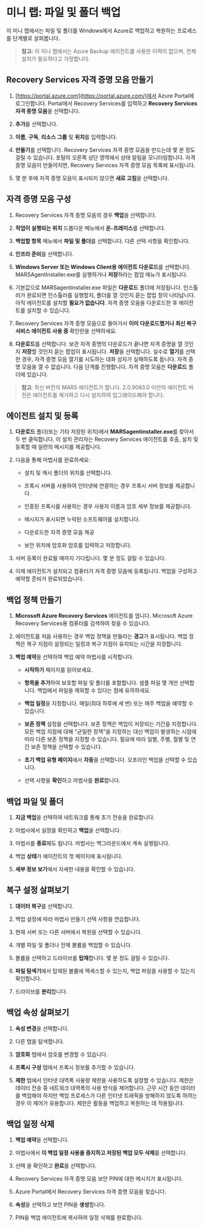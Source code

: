 ﻿# 미니 랩: 파일 및 폴더 백업

이 미니 랩에서는 파일 및 폴더를 Windows에서 Azure로 백업하고 복원하는 프로세스를 단계별로 살펴봅니다.

> **참고:** 이 미니 랩에서는 Azure Backup 에이전트를 사용한 이력이 없으며, 전체 설치가 필요하다고 가정합니다. 

## Recovery Services 자격 증명 모음 만들기

1. [https://portal.azure.com](https://portal.azure.com/)에서 Azure Portal에 로그인합니다. Portal에서 Recovery Services를 입력하고 **Recovery Services 자격 증명 모음**을 선택합니다.

2. **추가**를 선택합니다.

3. **이름**, **구독**, **리소스 그룹** 및 **위치**를 입력합니다. 

4. **만들기**를 선택합니다. Recovery Services 자격 증명 모음을 만드는데 몇 분 정도 걸릴 수 있습니다. 포털의 오른쪽 상단 영역에서 상태 알림을 모니터링합니다. 자격 증명 모음이 만들어지면, Recovery Services 자격 증명 모음 목록에 표시됩니다. 

5. 몇 분 후에 자격 증명 모음이 표시되지 않으면 **새로 고침**을 선택합니다.

## 자격 증명 모음 구성

1. Recovery Services 자격 증명 모음의 경우 **백업**을 선택합니다.

2. **작업이 실행되는 위치** 드롭다운 메뉴에서 **온-프레미스**를 선택합니다.

3. **백업할 항목** 메뉴에서 **파일 및 폴더**를 선택합니다. 다른 선택 사항을 확인합니다.

4. **인프라 준비**를 선택합니다. 

5. **Windows Server 또는 Windows Client용 에이전트 다운로드**를 선택합니다. MARSAgentInstaller.exe를 실행하거나 **저장**하라는 팝업 메뉴가 표시됩니다.

6. 기본값으로 MARSagentinstaller.exe 파일은 **다운로드** 폴더에 저장됩니다. 인스톨러가 완료되면 인스톨러를 실행할지, 폴더를 열 것인지 묻는 팝업 창이 나타납니다. 아직 에이전트를 설치할 **필요가 없습니다**. 자격 증명 모음을 다운로드한 후 에이전트를 설치할 수 있습니다.

7. Recovery Services 자격 증명 모음으로 돌아가서 **이미 다운로드했거나 최신 복구 서비스 에이전트 사용 중** 확인란을 선택하세요.

8. **다운로드**를 선택합니다. 보관 자격 증명의 다운로드가 끝나면 자격 증명을 열 것인지 **저장**할 것인지 묻는 팝업이 표시됩니다. **저장**을 선택합니다. 실수로 **열기**를 선택한 경우, 자격 증명 모음 열기를 시도하는 대화 상자가 실패하도록 둡니다. 자격 증명 모음을 열 수 없습니다. 다음 단계를 진행합니다. 자격 증명 모음은 **다운로드** 폴더에 있습니다.

> **참고**: 최신 버전의 MARS 에이전트가 합니다. 2.0.9083.0 미만의 에이전트 버전은 에이전트를 제거하고 다시 설치하여 업그레이드해야 합니다. 

## 에이전트 설치 및 등록
1. **다운로드** 폴더(또는 기타 저장된 위치)에서 **MARSagentinstaller.exe**를 찾아서 두 번 클릭합니다. 이 
설치 관리자는 Recovery Services 에이전트를 추출, 설치 및 등록할 때 일련의 메시지를 제공합니다.
2. 다음을 통해 마법사를 완료하세요:

   * 설치 및 캐시 폴더의 위치를 선택합니다.

   * 프록시 서버를 사용하여 인터넷에 연결하는 경우 프록시 서버 정보를 제공합니다.

   * 인증된 프록시를 사용하는 경우 사용자 이름과 암호 세부 정보를 제공합니다.

   * 메시지가 표시되면 누락된 소프트웨어를 설치합니다.  

   * 다운로드한 자격 증명 모음 제공

   * 보안 위치에 암호화 암호를 입력하고 저장합니다.

3. 서버 등록이 완료될 때까지 기다립니다. 몇 분 정도 걸릴 수 있습니다. 

4. 이제 에이전트가 설치되고 컴퓨터가 자격 증명 모음에 등록됩니다. 백업을 구성하고 예약할 준비가 완료되었습니다.

## 백업 정책 만들기

1. **Microsoft Azure Recovery Services** 에이전트를 엽니다. Microsoft Azure Recovery Services용 컴퓨터를 검색하여 찾을 수 있습니다. 

2. 에이전트를 처음 사용하는 경우 백업 정책을 만들라는 **경고**가 표시됩니다. 백업 정책은 복구 지점이 설정되는 일정과 복구 지점이 유지되는 시간을 지정합니다. 

3. **백업 예약**을 선택하여 백업 예약 마법사를 시작합니다.

    * **시작하기** 페이지를 읽어보세요.

    * **항목을 추가**하여 보호할 파일 및 폴더를 포함합니다. 샘플 파일 몇 개만 선택합니다. 백업에서 파일을 제외할 수 있다는 점에 유의하세요. 

    * **백업 일정**을 지정합니다. 매일(최대 하루에 세 번) 또는 매주 백업을 예약할 수 있습니다.

    * **보존 정책** 설정을 선택합니다. 보존 정책은 백업이 저장되는 기간을 지정합니다. 모든 백업 지점에 대해 "균일한 정책"을 지정하는 대신 백업이 발생하는 시점에 따라 다른 보존 정책을 지정할 수 있습니다. 필요에 따라 일별, 주별, 월별 및 연간 보존 정책을 선택할 수 있습니다.

    * **초기 백업 유형 페이지**에서 **자동**을 선택합니다. 오프라인 백업을 선택할 수 있습니다.

    * 선택 사항을 **확인**하고 마법사를 **완료**합니다.

## 백업 파일 및 폴더

1. **지금 백업**을 선택하여 네트워크를 통해 초기 전송을 완료합니다.

2. 마법사에서 설정을 확인하고 **백업**을 선택합니다.

3. 마법사를 **종료**해도 됩니다. 마법사는 백그라운드에서 계속 실행됩니다. 

4. 백업 **상태**가 에이전트의 첫 페이지에 표시됩니다. 

5. **세부 정보 보기**에서 자세한 내용을 확인할 수 있습니다.

## 복구 설정 살펴보기

1. **데이터 복구**를 선택합니다.

2. 백업 설정에 따라 마법사 만들기 선택 사항을 연습합니다. 

3. 현재 서버 또는 다른 서버에서 복원을 선택할 수 있습니다. 

4. 개별 파일 및 폴더나 전체 볼륨을 백업할 수 있습니다.

5. 볼륨을 선택하고 드라이브를 **탑재**합니다. 몇 분 정도 걸릴 수 있습니다.

6. **파일 탐색기**에서 탑재된 볼륨에 액세스할 수 있는지, 백업 파일을 사용할 수 있는지 확인합니다.

7. 드라이브를 **분리**합니다. 

## 백업 속성 살펴보기

1. **속성 변경**을 선택합니다.

2. 다른 탭을 탐색합니다.

3. **암호화** 탭에서 암호를 변경할 수 있습니다.

4. **프록시 구성** 탭에서 프록시 정보를 추가할 수 있습니다.

5. **제한** 탭에서 인터넷 대역폭 사용량 제한을 사용하도록 설정할 수 있습니다. 제한은 데이터 전송 중 네트워크 대역폭의 사용 방식을 제어합니다. 근무 시간 동안 데이터를 백업해야 하지만 백업 프로세스가 다른 인터넷 트래픽을 방해하지 않도록 하려는 경우 이 제어가 유용합니다. 제한은 활동을 백업하고 복원하는 데 적용됩니다.

## 백업 일정 삭제

1. **백업 예약**을 선택합니다.

2. 마법사에서 **이 백업 일정 사용을 중지하고 저장된 백업 모두 삭제**를 선택합니다.

3. 선택 을 확인하고 **완료**를 선택합니다.

4. Recovery Services 자격 증명 모음 보안 PIN에 대한 메시지가 표시됩니다.

5. Azure Portal에서 Recovery Services 자격 증명 모음을 찾습니다.

6. **속성**을 선택하고 보안 PIN을 **생성**합니다.

7. PIN을 백업 에이전트에 복사하여 일정 삭제를 완료합니다.
